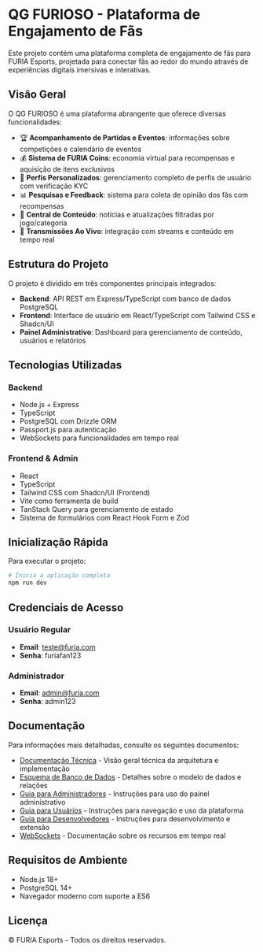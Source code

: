 # QG FURIOSO - Plataforma de Engajamento de Fãs

Este projeto contém uma plataforma completa de engajamento de fãs para FURIA Esports, projetada para conectar fãs ao redor do mundo através de experiências digitais imersivas e interativas.

## Visão Geral

O QG FURIOSO é uma plataforma abrangente que oferece diversas funcionalidades:

- 🏆 **Acompanhamento de Partidas e Eventos**: informações sobre competições e calendário de eventos
- 💰 **Sistema de FURIA Coins**: economia virtual para recompensas e aquisição de itens exclusivos 
- 👤 **Perfis Personalizados**: gerenciamento completo de perfis de usuário com verificação KYC
- 📊 **Pesquisas e Feedback**: sistema para coleta de opinião dos fãs com recompensas
- 📰 **Central de Conteúdo**: notícias e atualizações filtradas por jogo/categoria
- 🔴 **Transmissões Ao Vivo**: integração com streams e conteúdo em tempo real

## Estrutura do Projeto

O projeto é dividido em três componentes principais integrados:

- **Backend**: API REST em Express/TypeScript com banco de dados PostgreSQL
- **Frontend**: Interface de usuário em React/TypeScript com Tailwind CSS e Shadcn/UI
- **Painel Administrativo**: Dashboard para gerenciamento de conteúdo, usuários e relatórios

## Tecnologias Utilizadas

### Backend
- Node.js + Express
- TypeScript
- PostgreSQL com Drizzle ORM
- Passport.js para autenticação 
- WebSockets para funcionalidades em tempo real

### Frontend & Admin
- React 
- TypeScript
- Tailwind CSS com Shadcn/UI (Frontend)
- Vite como ferramenta de build
- TanStack Query para gerenciamento de estado
- Sistema de formulários com React Hook Form e Zod

## Inicialização Rápida

Para executar o projeto:

```bash
# Inicia a aplicação completa
npm run dev
```

## Credenciais de Acesso

### Usuário Regular
- **Email**: teste@furia.com
- **Senha**: furiafan123

### Administrador
- **Email**: admin@furia.com
- **Senha**: admin123

## Documentação

Para informações mais detalhadas, consulte os seguintes documentos:

- [Documentação Técnica](./DOCUMENTACAO.md) - Visão geral técnica da arquitetura e implementação
- [Esquema de Banco de Dados](./ESQUEMA_DB.md) - Detalhes sobre o modelo de dados e relações
- [Guia para Administradores](./GUIA_ADMINISTRADORES.md) - Instruções para uso do painel administrativo
- [Guia para Usuários](./GUIA_USUARIO.md) - Instruções para navegação e uso da plataforma
- [Guia para Desenvolvedores](./GUIA_DESENVOLVIMENTO.md) - Instruções para desenvolvimento e extensão
- [WebSockets](./WEBSOCKETS.md) - Documentação sobre os recursos em tempo real

## Requisitos de Ambiente

- Node.js 18+
- PostgreSQL 14+
- Navegador moderno com suporte a ES6

## Licença

© FURIA Esports - Todos os direitos reservados.
